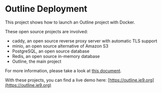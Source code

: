 # Outline Deployment

This project shows how to launch an Outline project with Docker.

These open source projects are involved:

- caddy, an open source reverse proxy server with automatic TLS support
- minio, an open source alternative of Amazon S3
- PostgreSQL, an open source database
- Redis, an open source in-memory database
- Outline, the main project

For more information, please take a look at [this document](https://outline.ie9.org/share/0124afd9-5489-44e0-8534-15a89fa02157).

With these projects, you can find a live demo here: [https://outline.ie9.org](https://outline.ie9.org)

